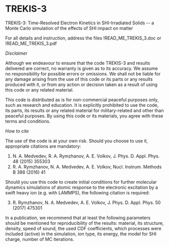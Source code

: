 # TREKIS-3
 TREKIS-3: Time-Resolved Electron Kinetics in SHI-Irradiated Solids -- a Monte Carlo simulation of the effects of SHI impact on matter
 
 For all details and instruction, address the files
 !READ_ME_TREKIS_3.doc  or  !READ_ME_TREKIS_3.pdf
 
 *Disclaimer*

Although we endeavour to ensure that the code TREKIS-3 and results delivered are correct, no warranty is given as to its accuracy. We assume no responsibility for possible errors or omissions. We shall not be liable for any damage arising from the use of this code or its parts or any results produced with it, or from any action or decision taken as a result of using this code or any related material.

This code is distributed as is for non-commercial peaceful purposes only, such as research and education. It is explicitly prohibited to use the code, its parts, its results or any related material for military-related and other than peaceful purposes.
By using this code or its materials, you agree with these terms and conditions.

 *How to cite*

The use of the code is at your own risk. Should you choose to use it, appropriate citations are mandatory:
1)	N. A. Medvedev, R. A. Rymzhanov, A. E. Volkov, J. Phys. D. Appl. Phys. 48 (2015) 355303
2)	R. A. Rymzhanov, N. A. Medvedev, A. E. Volkov, Nucl. Instrum. Methods B 388 (2016) 41

Should you use this code to create initial conditions for further molecular dynamics simulations of atomic response to the electronic excitation by a swift heavy ion (e.g. with LAMMPS), the following citation is required:

3)	R. Rymzhanov, N. A. Medvedev, A. E. Volkov, J. Phys. D. Appl. Phys. 50 (2017) 475301

In a publication, we recommend that at least the following parameters should be mentioned for reproducibility of the results: material, its structure, density, speed of sound, the used CDF coefficients, which processes were included (active) in the simulation, ion type, its energy, the model for SHI charge, number of MC iterations.
